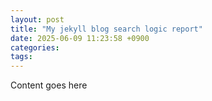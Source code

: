 ```yaml
---
layout: post
title: "My jekyll blog search logic report"
date: 2025-06-09 11:23:58 +0900
categories: 
tags: 
---
```


Content goes here
